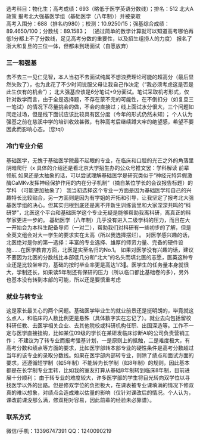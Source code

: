 选考科目：物化生；高考成绩：693（略低于医学英语分数线）；排名：512
北大A政策    报考北大强基医学组（基础医学（八年制））并被录取       
高考入围分：688（排名约980）；校测：10.9250/15；强基综合成绩：89.4650/100；分数线：89.1583；
（通过简单的数学计算就可以知道高考哪怕再低1分都上不了分数线，足见高考分数的重要性，以及招生组捞人的力度）
报名了浙大和复旦的三位一体，但都未到场面试（自愿放弃）
### 三一和强基
去不去三一见仁见智，本人当初不去面试纯属不想浪费理论可能的超高分（最后显然失败了），也为此花了不少时间说服父母让我自己作决定（“我必须考虑这是否是此生仅有的机会”）；
北大强基应该是6分笔试+9分面试。笔试采取机考形式，仅针对数学而言，由于全是选择题，不存在蒙不完的可能性，在不倒扣分（如复旦三一笔试）的情况下尽量挑会的做，不会的直接过；线上面试水分很大，三个问题如同走过场，但是线下面试应该比较具有区分度（今年的形式仍然未知）；
个人认为强基之前在慈溪中学的培训收效甚微，有种高考后继续蹲大牢的绝望感，希望不要因此而影响心态。（您tql）
### 冷门专业介绍
基础医学，无愧于基础医学院最不起眼的专业，在临床和口腔的光芒之外的角落里阴暗爬行（x
具体的介绍还是看北京大学招生办的公众号推文罢：学科解读  前辈领航
如果还是太抽象的话，可以尝试理解基础医学是研究类似于“神经元特异假激酶CaMKv发挥神经保护作用的内在分子机制”（摘自某位学长的会议报告标题）的学科
（可能更加抽象了）
我当初选择这个专业一方面是因为基础医学和自己的兴趣特长比较贴合，另一方面则是因为有学姐的开拓和引导，让我坚定了报考北大强基医学组的决心。但其实归根到底还是离不开新生训练营里和大家深深共鸣的“科研梦”，北医这个平台和基础医学这个专业无疑是能够帮助我离科研，离真正的科学家更进一步的。
基础医学（八年制）几乎没有进入二级学科的压力，而且在大一开始会为本科生配备导师（一对二），帮助我们对科研有一些初步的了解，但是全英文组会对大一学生的要求实在太高（所以我选择摆烂）。
对医学感兴趣的话，北医绝对是你的第一选择：丰富的专业选择、雄厚的师资力量、完备的硬件设施……在医学教育方面，北医是实至名归的No.1。
如果对医学没有兴趣的话，建议不要因为北医的分数线比本部低几分和“北大”的名头而填北医的志愿，医英这种专业还是比较坐牢的，基础的按时毕业率更是高达1/3🤣。医学生的任务量本身就很大，学制还长，如果读5年制还有保研的压力（所以临口都比基础卷的多），另外也基本没有转到本部的可能，所以还是要慎重考虑
### 就业与转专业
这是家长最关心的两个问题。基础医学毕业生的就业前景还是挺明朗的，毕竟就这么点人，和临床的人数比例更是悬殊（具体数字实在忘记了）。就业去向包括留校科研任教、去医学相关企业、去其他院校或科研机构任职、出国深造等。工作不一定与医学直接挂钩，比如某位09级的学长在某研发临床诊断AI的公司负责营销工作；
不建议为了转专业而报考强基计划，一是原则上的抵触，二是难度极大，有高考分数和绩点等方面的要求，比如医学部转本部专业的硬性条件是高考分数超过当年的该专业的录取分数线。如果在医学部内部转专业，则除了绩点和面试方面的要求，还遵循短学制（如5年制）不能转为长学制（如8年制）的规则，因此基本都是在长学制专业里转，比如我的室友打算从基础8年制转到临床8年制，目前进展十分顺利；
由于转专业的难度较大，许多医学部的学生将目光转向双学位以寻找医学以外的出路。但是修双学位的负担极大，在课表被专业课填满的情况下修双真的难以想象，对绩点会造成难以估量的影响（仅针对课改后的情况。个人认为，课改前课没那么满，修双相对容易，因此前辈的经验未必靠谱）。
 
### 联系方式
微信/手机：13396747391
QQ：1240090219